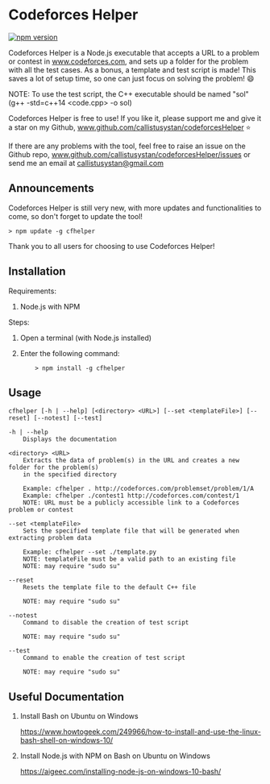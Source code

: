 # Codeforces Helper

[![npm version](https://badge.fury.io/js/cfhelper.svg)](https://badge.fury.io/js/cfhelper)

Codeforces Helper is a Node.js executable that accepts a URL to a problem or contest in www.codeforces.com, and sets up a folder for the problem with all the test cases. As a bonus, a template and test script is made! This saves a lot of setup time, so one can just focus on solving the problem! :smile:

NOTE: To use the test script, the C++ executable should be named "sol" (g++ -std=c++14 <code.cpp> -o sol)

Codeforces Helper is free to use! If you like it, please support me and give it a star on my Github, www.github.com/callistusystan/codeforcesHelper :star:

If there are any problems with the tool, feel free to raise an issue on the Github repo, www.github.com/callistusystan/codeforcesHelper/issues or send me an email at callistusystan@gmail.com

## Announcements ##

Codeforces Helper is still very new, with more updates and functionalities to come, so don't forget to update the tool!

	> npm update -g cfhelper

Thank you to all users for choosing to use Codeforces Helper!

## Installation ##

Requirements:

1. Node.js with NPM

Steps:

1. Open a terminal (with Node.js installed)
2. Enter the following command:

	```
		> npm install -g cfhelper
	```

## Usage ##

	cfhelper [-h | --help] [<directory> <URL>] [--set <templateFile>] [--reset] [--notest] [--test]

 	-h | --help
		Displays the documentation

	<directory> <URL>
		Extracts the data of problem(s) in the URL and creates a new folder for the problem(s)
		in the specified directory

		Example: cfhelper . http://codeforces.com/problemset/problem/1/A
		Example: cfhelper ./contest1 http://codeforces.com/contest/1
		NOTE: URL must be a publicly accessible link to a Codeforces problem or contest

	--set <templateFile>
		Sets the specified template file that will be generated when extracting problem data

		Example: cfhelper --set ./template.py
		NOTE: templateFile must be a valid path to an existing file
		NOTE: may require "sudo su"

	--reset
		Resets the template file to the default C++ file
		
		NOTE: may require "sudo su"

	--notest
		Command to disable the creation of test script

		NOTE: may require "sudo su"

	--test
		Command to enable the creation of test script

		NOTE: may require "sudo su"

## Useful Documentation ##

1. Install Bash on Ubuntu on Windows

	https://www.howtogeek.com/249966/how-to-install-and-use-the-linux-bash-shell-on-windows-10/

2. Install Node.js with NPM on Bash on Ubuntu on Windows

	https://aigeec.com/installing-node-js-on-windows-10-bash/
